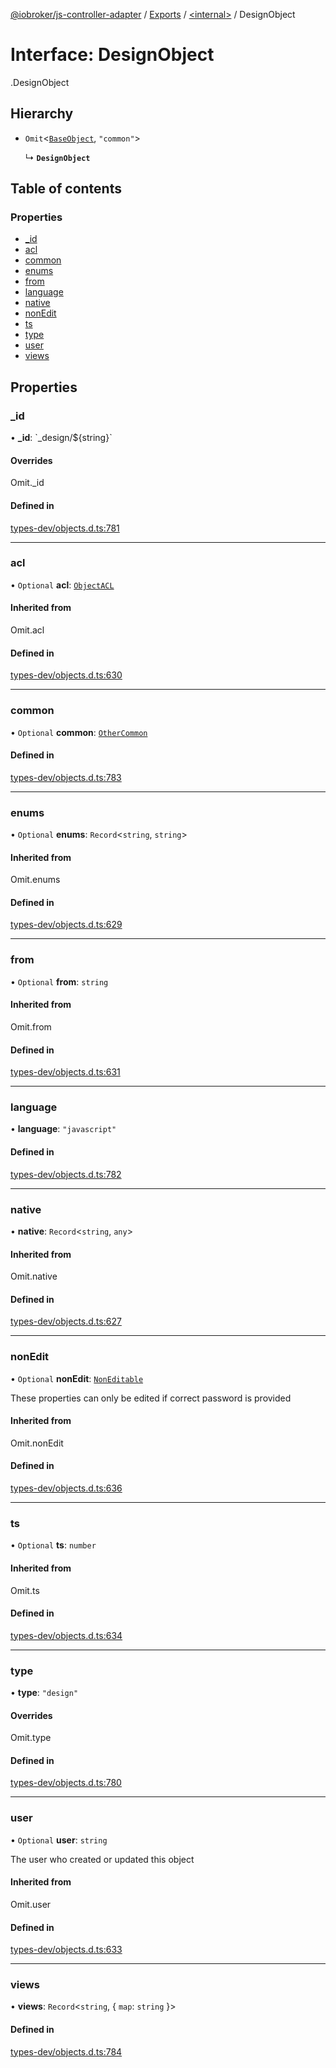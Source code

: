 [@iobroker/js-controller-adapter](../README.md) / [Exports](../modules.md) / [<internal\>](../modules/internal_.md) / DesignObject

# Interface: DesignObject

[<internal>](../modules/internal_.md).DesignObject

## Hierarchy

- `Omit`<[`BaseObject`](internal_.BaseObject.md), ``"common"``\>

  ↳ **`DesignObject`**

## Table of contents

### Properties

- [\_id](internal_.DesignObject.md#_id)
- [acl](internal_.DesignObject.md#acl)
- [common](internal_.DesignObject.md#common)
- [enums](internal_.DesignObject.md#enums)
- [from](internal_.DesignObject.md#from)
- [language](internal_.DesignObject.md#language)
- [native](internal_.DesignObject.md#native)
- [nonEdit](internal_.DesignObject.md#nonedit)
- [ts](internal_.DesignObject.md#ts)
- [type](internal_.DesignObject.md#type)
- [user](internal_.DesignObject.md#user)
- [views](internal_.DesignObject.md#views)

## Properties

### \_id

• **\_id**: \`\_design/${string}\`

#### Overrides

Omit.\_id

#### Defined in

[types-dev/objects.d.ts:781](https://github.com/ioBroker/ioBroker.js-controller/blob/78752620/packages/types-dev/objects.d.ts#L781)

___

### acl

• `Optional` **acl**: [`ObjectACL`](internal_.ObjectACL.md)

#### Inherited from

Omit.acl

#### Defined in

[types-dev/objects.d.ts:630](https://github.com/ioBroker/ioBroker.js-controller/blob/78752620/packages/types-dev/objects.d.ts#L630)

___

### common

• `Optional` **common**: [`OtherCommon`](internal_.OtherCommon.md)

#### Defined in

[types-dev/objects.d.ts:783](https://github.com/ioBroker/ioBroker.js-controller/blob/78752620/packages/types-dev/objects.d.ts#L783)

___

### enums

• `Optional` **enums**: `Record`<`string`, `string`\>

#### Inherited from

Omit.enums

#### Defined in

[types-dev/objects.d.ts:629](https://github.com/ioBroker/ioBroker.js-controller/blob/78752620/packages/types-dev/objects.d.ts#L629)

___

### from

• `Optional` **from**: `string`

#### Inherited from

Omit.from

#### Defined in

[types-dev/objects.d.ts:631](https://github.com/ioBroker/ioBroker.js-controller/blob/78752620/packages/types-dev/objects.d.ts#L631)

___

### language

• **language**: ``"javascript"``

#### Defined in

[types-dev/objects.d.ts:782](https://github.com/ioBroker/ioBroker.js-controller/blob/78752620/packages/types-dev/objects.d.ts#L782)

___

### native

• **native**: `Record`<`string`, `any`\>

#### Inherited from

Omit.native

#### Defined in

[types-dev/objects.d.ts:627](https://github.com/ioBroker/ioBroker.js-controller/blob/78752620/packages/types-dev/objects.d.ts#L627)

___

### nonEdit

• `Optional` **nonEdit**: [`NonEditable`](internal_.NonEditable.md)

These properties can only be edited if correct password is provided

#### Inherited from

Omit.nonEdit

#### Defined in

[types-dev/objects.d.ts:636](https://github.com/ioBroker/ioBroker.js-controller/blob/78752620/packages/types-dev/objects.d.ts#L636)

___

### ts

• `Optional` **ts**: `number`

#### Inherited from

Omit.ts

#### Defined in

[types-dev/objects.d.ts:634](https://github.com/ioBroker/ioBroker.js-controller/blob/78752620/packages/types-dev/objects.d.ts#L634)

___

### type

• **type**: ``"design"``

#### Overrides

Omit.type

#### Defined in

[types-dev/objects.d.ts:780](https://github.com/ioBroker/ioBroker.js-controller/blob/78752620/packages/types-dev/objects.d.ts#L780)

___

### user

• `Optional` **user**: `string`

The user who created or updated this object

#### Inherited from

Omit.user

#### Defined in

[types-dev/objects.d.ts:633](https://github.com/ioBroker/ioBroker.js-controller/blob/78752620/packages/types-dev/objects.d.ts#L633)

___

### views

• **views**: `Record`<`string`, { `map`: `string`  }\>

#### Defined in

[types-dev/objects.d.ts:784](https://github.com/ioBroker/ioBroker.js-controller/blob/78752620/packages/types-dev/objects.d.ts#L784)
